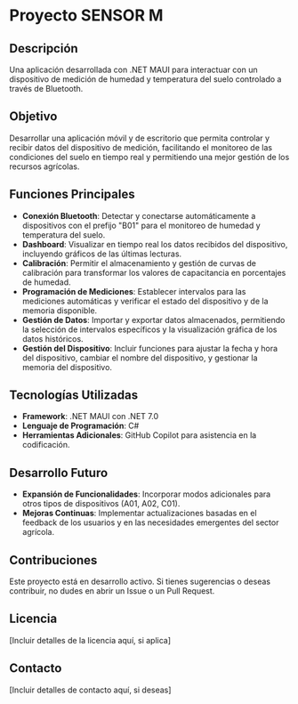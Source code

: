 # Proyecto SENSOR M

## Descripción
Una aplicación desarrollada con .NET MAUI para interactuar con un dispositivo de medición de humedad y temperatura del suelo controlado a través de Bluetooth.

## Objetivo
Desarrollar una aplicación móvil y de escritorio que permita controlar y recibir datos del dispositivo de medición, facilitando el monitoreo de las condiciones del suelo en tiempo real y permitiendo una mejor gestión de los recursos agrícolas.

## Funciones Principales
- **Conexión Bluetooth**: Detectar y conectarse automáticamente a dispositivos con el prefijo "B01" para el monitoreo de humedad y temperatura del suelo.
- **Dashboard**: Visualizar en tiempo real los datos recibidos del dispositivo, incluyendo gráficos de las últimas lecturas.
- **Calibración**: Permitir el almacenamiento y gestión de curvas de calibración para transformar los valores de capacitancia en porcentajes de humedad.
- **Programación de Mediciones**: Establecer intervalos para las mediciones automáticas y verificar el estado del dispositivo y de la memoria disponible.
- **Gestión de Datos**: Importar y exportar datos almacenados, permitiendo la selección de intervalos específicos y la visualización gráfica de los datos históricos.
- **Gestión del Dispositivo**: Incluir funciones para ajustar la fecha y hora del dispositivo, cambiar el nombre del dispositivo, y gestionar la memoria del dispositivo.

## Tecnologías Utilizadas
- **Framework**: .NET MAUI con .NET 7.0
- **Lenguaje de Programación**: C#
- **Herramientas Adicionales**: GitHub Copilot para asistencia en la codificación.

## Desarrollo Futuro
- **Expansión de Funcionalidades**: Incorporar modos adicionales para otros tipos de dispositivos (A01, A02, C01).
- **Mejoras Continuas**: Implementar actualizaciones basadas en el feedback de los usuarios y en las necesidades emergentes del sector agrícola.

## Contribuciones
Este proyecto está en desarrollo activo. Si tienes sugerencias o deseas contribuir, no dudes en abrir un Issue o un Pull Request.

## Licencia
[Incluir detalles de la licencia aquí, si aplica]

## Contacto
[Incluir detalles de contacto aquí, si deseas]

